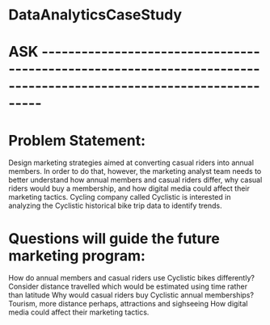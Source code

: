 # DataAnalyticsCaseStudy

# ASK ------------------------------------------------------------------------------------------------------------------
# Problem Statement: 
Design marketing strategies aimed at converting casual riders into annual members. In order to do that, however, the marketing analyst team needs to better understand how annual members and casual riders differ, why casual riders would buy a membership, and how digital media could affect their marketing tactics. Cycling company called Cyclistic is interested in analyzing the Cyclistic historical bike trip data to identify trends. 

# Questions will guide the future marketing program:
How do annual members and casual riders use Cyclistic bikes differently?
Consider distance travelled which would be estimated using time rather than latitude
Why would casual riders buy Cyclistic annual memberships?
Tourism, more distance perhaps, attractions and sighseeing
How digital media could affect their marketing tactics. 
